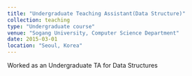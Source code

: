 ```yaml
---
title: "Undergraduate Teaching Assistant(Data Structure)"
collection: teaching
type: "Undergraduate course"
venue: "Sogang University, Computer Science Department"
date: 2015-03-01
location: "Seoul, Korea"
---
```


Worked as an Undergraduate TA for Data Structures

